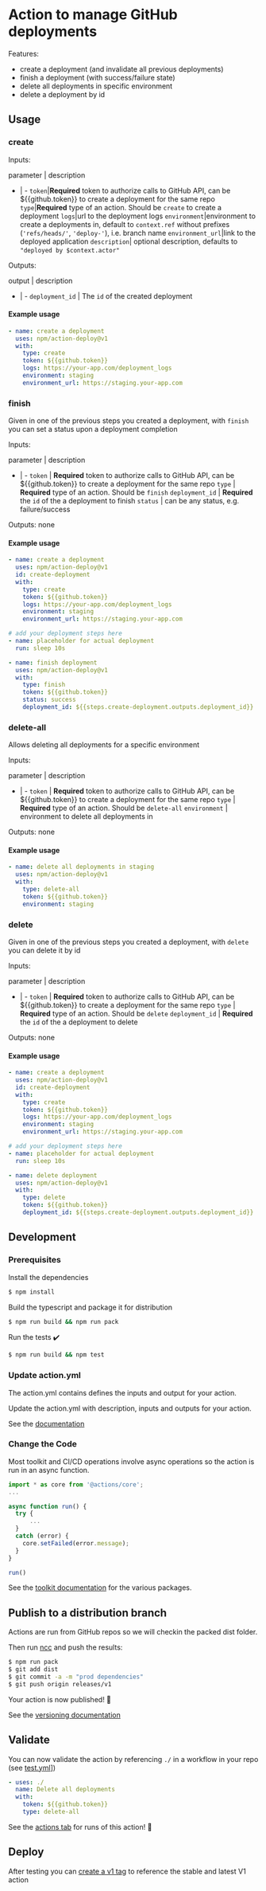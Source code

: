# Action to manage GitHub deployments

Features:
- create a deployment (and invalidate all previous deployments)
- finish a deployment (with success/failure state)
- delete all deployments in specific environment
- delete a deployment by id

## Usage

### create

Inputs:

parameter | description
- | -
`token`|**Required** token to authorize calls to GitHub API, can be ${{github.token}} to create a deployment for the same repo
`type`|**Required** type of an action. Should be `create` to create a deployment
`logs`|url to the deployment logs
`environment`|environment to create a deployments in, default to `context.ref` without prefixes (`'refs/heads/'`, `'deploy-'`), i.e. branch name
`environment_url`|link to the deployed application
`description`| optional description, defaults to `"deployed by $context.actor"`

Outputs:

output | description
- | -
`deployment_id` | The `id` of the created deployment

#### Example usage

```yaml
- name: create a deployment
  uses: npm/action-deploy@v1
  with:
    type: create
    token: ${{github.token}}
    logs: https://your-app.com/deployment_logs
    environment: staging
    environment_url: https://staging.your-app.com
```

### finish

Given in one of the previous steps you created a deployment, with `finish` you can set a status upon a deployment completion

Inputs:

parameter | description
- | -
`token` | **Required** token to authorize calls to GitHub API, can be ${{github.token}} to create a deployment for the same repo
`type` | **Required** type of an action. Should be `finish`
`deployment_id` | **Required** the `id` of the a deployment to finish
`status` | can be any status, e.g. failure/success

Outputs: none

#### Example usage

```yaml
- name: create a deployment
  uses: npm/action-deploy@v1
  id: create-deployment
  with:
    type: create
    token: ${{github.token}}
    logs: https://your-app.com/deployment_logs
    environment: staging
    environment_url: https://staging.your-app.com

# add your deployment steps here
- name: placeholder for actual deployment
  run: sleep 10s

- name: finish deployment
  uses: npm/action-deploy@v1
  with:
    type: finish
    token: ${{github.token}}
    status: success
    deployment_id: ${{steps.create-deployment.outputs.deployment_id}}
```

### delete-all

Allows deleting all deployments for a specific environment

Inputs:

parameter | description
- | -
`token` | **Required** token to authorize calls to GitHub API, can be ${{github.token}} to create a deployment for the same repo
`type` | **Required** type of an action. Should be `delete-all`
`environment` | environment to delete all deployments in

Outputs: none

#### Example usage

```yaml
- name: delete all deployments in staging
  uses: npm/action-deploy@v1
  with:
    type: delete-all
    token: ${{github.token}}
    environment: staging
```

### delete

Given in one of the previous steps you created a deployment, with `delete` you can delete it by id

Inputs:

parameter | description
- | -
`token` | **Required** token to authorize calls to GitHub API, can be ${{github.token}} to create a deployment for the same repo
`type` | **Required** type of an action. Should be `delete`
`deployment_id` | **Required** the `id` of the a deployment to delete

Outputs: none

#### Example usage

```yaml
- name: create a deployment
  uses: npm/action-deploy@v1
  id: create-deployment
  with:
    type: create
    token: ${{github.token}}
    logs: https://your-app.com/deployment_logs
    environment: staging
    environment_url: https://staging.your-app.com

# add your deployment steps here
- name: placeholder for actual deployment
  run: sleep 10s

- name: delete deployment
  uses: npm/action-deploy@v1
  with:
    type: delete
    token: ${{github.token}}
    deployment_id: ${{steps.create-deployment.outputs.deployment_id}}
```

## Development

### Prerequisites

Install the dependencies
```bash
$ npm install
```

Build the typescript and package it for distribution
```bash
$ npm run build && npm run pack
```

Run the tests :heavy_check_mark:
```bash
$ npm run build && npm test
```

### Update action.yml

The action.yml contains defines the inputs and output for your action.

Update the action.yml with description, inputs and outputs for your action.

See the [documentation](https://help.github.com/en/articles/metadata-syntax-for-github-actions)

### Change the Code

Most toolkit and CI/CD operations involve async operations so the action is run in an async function.

```javascript
import * as core from '@actions/core';
...

async function run() {
  try {
      ...
  }
  catch (error) {
    core.setFailed(error.message);
  }
}

run()
```

See the [toolkit documentation](https://github.com/actions/toolkit/blob/master/README.md#packages) for the various packages.

## Publish to a distribution branch

Actions are run from GitHub repos so we will checkin the packed dist folder.

Then run [ncc](https://github.com/zeit/ncc) and push the results:
```bash
$ npm run pack
$ git add dist
$ git commit -a -m "prod dependencies"
$ git push origin releases/v1
```

Your action is now published! :rocket:

See the [versioning documentation](https://github.com/actions/toolkit/blob/master/docs/action-versioning.md)

## Validate

You can now validate the action by referencing `./` in a workflow in your repo (see [test.yml](.github/workflows/test.yml)])

```yaml
- uses: ./
  name: Delete all deployments
  with:
    token: ${{github.token}}
    type: delete-all
```

See the [actions tab](https://github.com/npm/action-deploy/actions) for runs of this action! :rocket:

## Deploy

After testing you can [create a v1 tag](https://github.com/actions/toolkit/blob/master/docs/action-versioning.md) to reference the stable and latest V1 action
